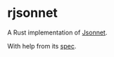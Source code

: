 # rjsonnet

A Rust implementation of [Jsonnet][].

With help from its [spec][].

[Jsonnet]: https://jsonnet.org
[spec]: https://jsonnet.org/ref/spec.html
